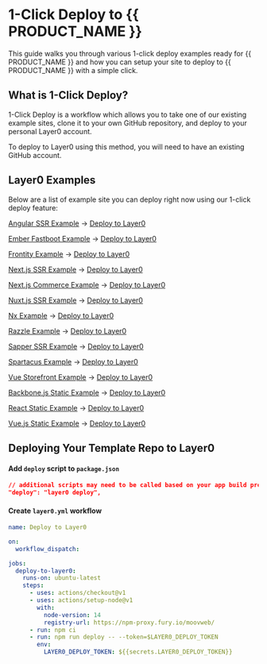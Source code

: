# 1-Click Deploy to {{ PRODUCT_NAME }}

This guide walks you through various 1-click deploy examples ready for {{ PRODUCT_NAME }} and how you can setup your site to deploy to {{ PRODUCT_NAME }} with a simple click.

## What is 1-Click Deploy?

1-Click Deploy is a workflow which allows you to take one of our existing example sites, clone it to your own GitHub repository, and deploy to your personal Layer0 account.

To deploy to Layer0 using this method, you will need to have an existing GitHub account.

## Layer0 Examples

Below are a list of example site you can deploy right now using our 1-click deploy feature:

[Angular SSR Example](https://layer0-docs-layer0-angular-example-default.layer0.link/category/hats?button) &#8594; [Deploy to Layer0](https://app.layer0.co/deploy?repo=https%3A%2F%2Fgithub.com%2Flayer0-docs%2Flayer0-angular-example&button)

[Ember Fastboot Example](https://layer0-docs-layer0-ember-fastboot-example-default.layer0.link/?button) &#8594; [Deploy to Layer0](https://app.layer0.co/deploy?repo=https%3A%2F%2Fgithub.com%2Flayer0-docs%2Flayer0-ember-fastboot-example&button)

[Frontity Example](https://layer0-docs-layer0-frontity-example-default.layer0.link/?button) &#8594; [Deploy to Layer0](https://app.layer0.co/deploy?repo=https%3A%2F%2Fgithub.com%2Flayer0-docs%2Flayer0-frontity-example&button)

[Next.js SSR Example](https://layer0-docs-layer0-next-example-default.layer0.link/category/hats?button) &#8594; [Deploy to Layer0](https://app.layer0.co/deploy?repo=https%3A%2F%2Fgithub.com%2Flayer0-docs%2Flayer0-nextjs-example&button)

[Next.js Commerce Example](https://layer0-docs-layer0-nextjs-commerce-default.layer0.link/?button) &#8594; [Deploy to Layer0](https://app.layer0.co/deploy?repo=https%3A%2F%2Fgithub.com%2Flayer0-docs%2Flayer0-nextjs-commerce-example&button)

[Nuxt.js SSR Example](https://layer0-docs-layer0-nuxt-example-default.layer0.link/category/hats?button) &#8594; [Deploy to Layer0](https://app.layer0.co/deploy?repo=https%3A%2F%2Fgithub.com%2Flayer0-docs%2Flayer0-nuxt-example&button)

[Nx Example](https://layer0-docs-layer0-nx-example-default.layer0.link/?button) &#8594; [Deploy to Layer0](https://app.layer0.co/deploy?repo=https%3A%2F%2Fgithub.com%2Flayer0-docs%2Flayer0-nx-example&button)

[Razzle Example](https://layer0-docs-layer0-razzle-example-default.moovweb-edge.io?button) &#8594; [Deploy to Layer0](https://app.layer0.co/deploy?repo=https%3A%2F%2Fgithub.com%2Flayer0-docs%2Flayer0-razzle-example&button)

[Sapper SSR Example](https://layer0-docs-layer0-sapper-example-default.layer0.link/category/hats?button) &#8594; [Deploy to Layer0](https://app.layer0.co/deploy?repo=https%3A%2F%2Fgithub.com%2Flayer0-docs%2Flayer0-sapper-example&button)

[Spartacus Example](https://layer0-docs-layer0-spartacus-example-default.layer0.link/?button) &#8594; [Deploy to Layer0](https://app.layer0.co/deploy?repo=https%3A%2F%2Fgithub.com%2Flayer0-docs%2Flayer0-spartacus-example&button)

[Vue Storefront Example](https://layer0-docs-layer0-vue-storefront-example-default.layer0.link/?button) &#8594; [Deploy to Layer0](https://app.layer0.co/deploy?repo=https%3A%2F%2Fgithub.com%2Flayer0-docs%2Flayer0-vue-storefront-example&button)

[Backbone.js Static Example](https://layer0-docs-layer0-static-backbonejs-example-default.layer0.link/?button) &#8594; [Deploy to Layer0](https://app.layer0.co/deploy?repo=https%3A%2F%2Fgithub.com%2Flayer0-docs%2Fstatic-backbonejs-example&button)

[React Static Example](https://layer0-docs-layer0-static-react-example-default.layer0.link/?button) &#8594; [Deploy to Layer0](https://app.layer0.co/deploy?repo=https%3A%2F%2Fgithub.com%2Flayer0-docs%2Fstatic-react-example&button)

[Vue.js Static Example](https://layer0-docs-layer0-static-vuejs-example-default.layer0.link/?button) &#8594; [Deploy to Layer0](https://app.layer0.co/deploy?repo=https%3A%2F%2Fgithub.com%2Flayer0-docs%2Fstatic-vuejs-example&button)

## Deploying Your Template Repo to Layer0

#### Add `deploy` script to `package.json`

```json
// additional scripts may need to be called based on your app build process
"deploy": "layer0 deploy",
```

#### Create `layer0.yml` workflow

```yml
name: Deploy to Layer0

on:
  workflow_dispatch:

jobs:
  deploy-to-layer0:
    runs-on: ubuntu-latest
    steps:
      - uses: actions/checkout@v1
      - uses: actions/setup-node@v1
        with:
          node-version: 14
          registry-url: https://npm-proxy.fury.io/moovweb/
      - run: npm ci
      - run: npm run deploy -- --token=$LAYER0_DEPLOY_TOKEN
        env:
          LAYER0_DEPLOY_TOKEN: ${{secrets.LAYER0_DEPLOY_TOKEN}}
```
